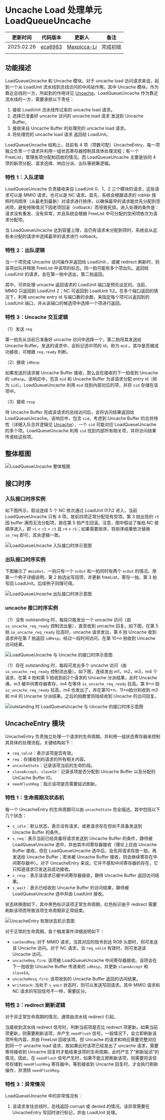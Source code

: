 # Uncache Load 处理单元 LoadQueueUncache

| 更新时间   | 代码版本                                                                                                                                                     | 更新人                                      | 备注     |
| ---------- | ------------------------------------------------------------------------------------------------------------------------------------------------------------ | ------------------------------------------- | -------- |
| 2025.02.26 | [eca6983](https://github.com/OpenXiangShan/XiangShan/blob/eca6983f19d9c20aa907987dff616649c3d204a2/src/main/scala/xiangshan/mem/lsqueue/LoadQueueUncache.scala) | [Maxpicca-Li](https://github.com/Maxpicca-Li/) | 完成初版 |
|            |                                                                                                                                                              |                                             |          |

## 功能描述

LoadQueueUncache 和 Uncache 模块，对于 uncache load 访问请求来说，起到一个从 LoadUnit 流水线到总线访问的中间站作用。其中 Uncache 模块，作为靠近总线的一方，所起到的作用详见 [Uncache](../Uncache.md "Uncache 处理单元 Uncache")。LoadQueueUncache 作为靠近流水线的一方，需要承担以下责任：

1. 接收 LoadUnit 流水线传过来的 uncache load 请求。
2. 选择已准备好 uncache 访问的 uncache load 请求 发送到 Uncache  Buffer。
3. 接收来自 Uncache  Buffer 的处理完的 uncache load 请求。
4. 将处理完的 uncache load 请求 返回给 LoadUnit。

LoadQueueUncache 结构上，目前有 4 项（项数可配）UncacheEntry，每一项独立负责一个请求并利用一组状态寄存器控制其具体处理流程；有一个 FreeList，管理各项分配和回收的情况。而 LoadQueueUncache 主要是协同 4 项的新项分配、请求选择、响应分派、出队等统筹逻辑。

### 特性 1：入队逻辑

LoadQueueUncache 负责接收来自 LoadUnit 0、1、2 三个模块的请求，这些请求可以是 MMIO 请求，也可以是 NC 请求。首先，系统会根据请求的 robIdx 按照时间顺序（从最老到最新）对请求进行排序，以确保最早的请求能优先分配到空闲项，避免特殊情况下因老项回滚（rollback）而导致死锁。进入处理的条件是：请求没有重发、没有异常，并且系统会根据 FreeList 中可分配的空闲项依次为请求分配项。

当 LoadQueueUncache 达到容量上限，且仍有请求未分配到项时，系统会从这些未分配的请求中选择最早的请求进行 rollback。

### 特性 2：出队逻辑

当一个项完成 Uncache 访问操作并返回给 LoadUnit ，或被 redirect 刷新时，则该项出队并释放 FreeList 中该项的标志。同一拍可能有多个项出队。返回给 LoadUnit 的请求，会在第一拍中选出，第二拍返回。

其中，可供处理 uncache 返回请求的 LoadUnit 端口是预先设定的。当前，MMIO 只返回到 LoadUnit 2；NC 可返回到 LoadUnit 1\2。在多个端口返回的情况下，利用 uncache entry id 与端口数的余数，来指定每个项可以返回到的 LoadUnit 端口，并从该端口的候选项中选择一个项进行返回。

### 特性 3：Uncache 交互逻辑

（1）发送 `req`

第一拍先从当前已准备好 uncache 访问中选择一个，第二拍将其发送给 Uncache Buffer。发送的请求中，会标记选中项的 id，称为 `mid` 。其中是否被成功接收，可根据 `req.ready` 判断。

（2）接收 `idResp`

如果发送的请求被 Uncache Buffer 接收，那么会在接收的下一拍收到 Uncache 的 `idResp`。该响应中，包含 `mid` 和 Uncache Buffer 为该请求分配 entry id（称为 `sid`）。LoadQueueUncache 利用 `mid` 找到内部对应的项，并将 `sid` 存储在该项中。

（3）接收 `resp`

待 Uncache Buffer 完成该请求的总线访问后，会将访问结果返回给 LoadQueueUncache。该响应中，包含 `sid`。考虑到 Uncache Buffer 的合并特性（详细入队合并逻辑见 [Uncache](../Uncache.md)），一个 `sid` 可能对应 LoadQueueUncache 的多个项。LoadQueueUncache 利用 `sid` 找到内部所有相关项，并将访问结果传递给这些项。

## 整体框图

<!-- 请使用 svg -->

![LoadQueueUncache 整体框图](./figure/LoadQueueUncache.svg)

## 接口时序

### 入队接口时序实例

如下图所示，假设连续 5 个 NC 依次通过 LoadUnit 0\1\2 进入，当前 LoadQueueUncache 只有 4 项。故前四项正常分配现有空项。第 3 拍出现的 `r5` 因 buffer 满而无法分配项，故在第 5 拍产生回滚。注意，图中假设了每拍 NC 按顺序进入，即 `r1` < `r2` < `r3` 且 `r4` < `r5`；如果需要排序，将排序结果依次替换 `io_req` 即可，其余逻辑一致。

![LoadQueueUncache 入队接口时序示意图](./figure/LoadQueueUncache-timing-enq.svg)

<!-- 
{
  signal: [
    {name: 'clk',                       wave: 'p.....'},
    {name: 'io_req_0_valid',            wave: '01.0..'},
    {name: 'io_req_1_valid',            wave: '01.0..'},
    {name: 'io_req_2_valid',            wave: '010...'},
    {name: 'io_req_0_bits*robIdx*',     wave: 'x36x..', data: ['r1','r4']},
    {name: 'io_req_0_bits*robIdx*',     wave: 'x47x..', data: ['r2','r5']},
    {name: 'io_req_0_bits*robIdx*',     wave: 'x5x...', data: ['r3']},
    {},
    {name: 'freeList_io_doAllocate_0',  wave: '0.1.0.'},
    {name: 'freeList_io_doAllocate_1',  wave: '0.10..'},
    {name: 'freeList_io_doAllocate_2',  wave: '0.10..'},
    {},
    {name: 'io_rollback_valid',         wave: '0...10'},
    {name: 'io_rollback_bits*robIdx*',  wave: 'x...7x', data: ['r5']},
  
    // 先不绘制 freeList 和 Entry 的更新
    // {name: 'freeList_io_canAllocate_0',  wave: '01.0|.....'},
    // {name: 'freeList_io_canAllocate_1',  wave: '01.0|.....'},
    // {name: 'freeList_io_canAllocate_2',  wave: '01.0|.....'},
    // {name: 'freeList_io_allocateSlot_0', wave: 'x34x|.....', data: ['s1','s2']},
    // {name: 'freeList_io_allocateSlot_1', wave: 'x34x|.....', data: ['s1','s2']},
    // {name: 'freeList_io_allocateSlot_2', wave: 'x34x|.....', data: ['s1','s2']},
    // {name: 'entries_0_req_valid',        wave: '01.0|.....'},
    // {name: 'entries_1_req_valid',        wave: '01.0|.....'},
    // {name: 'entries_2_req_valid',        wave: '01.0|.....'},
    // {name: 'entries_3_req_valid',        wave: '01.0|.....'},
    // {name: 'entries_0_req_bits*robIdx*', wave: 'x34x|.....', data: ['s1','s2']},
    // {name: 'entries_1_req_bits*robIdx*', wave: 'x34x|.....', data: ['s1','s2']},
    // {name: 'entries_2_req_bits*robIdx*', wave: 'x34x|.....', data: ['s1','s2']},
    // {name: 'entries_3_req_bits*robIdx*', wave: 'x34x|.....', data: ['s1','s2']},
  ],
  config: { hscale: 1 },
  head: {
    text:'enq from LoadUnit',
    tick:1,
    every:1
  },
}
 -->

### 出队接口时序实例

下图展示了 `mmioOut`、一拍只有一个 `ncOut` 和一拍同时有两个 `ncOut` 的情况。用第一个例子详细说明，第 2 拍选出写回项，并更新 freeList，寄存一拍，第 3 拍写回 LoadUnit。后续例子同理可得。

![LoadQueueUncache 出队接口时序示意图](./figure/LoadQueueUncache-timing-writeback.svg)

<!-- 
{
  signal: [
    {name: 'clk',                 wave: 'p.............'},
    {name: 'io_mmioOut_2_valid',  wave: '0.10|.........'},
    {name: 'io_ncOut_1_valid',    wave: '0...|.10..|.10'},
    {name: 'io_ncOut_2_valid',    wave: '0...|...10|.10'},
    {},
    {name: 'freeList_io_free',    wave: 'x3x.|4x5x.|6x.', data: ['0b0001', '0b0010','0b0100', '0b1001']},
  ],
  config: { hscale: 2 },
  head: {
    text:'writeback to LoadUnit',
    tick:1,
    every:1
  },
}
 -->

### uncache 接口时序实例

（1）没有 outstanding 时，每段只能发出一个 uncache 访问（由 `io_uncache_req_ready` 控制流出量），直至收到 uncache 回复。如下图，在第 5 拍 `io_uncache_req_ready` 拉高时，uncache 请求发出，第 6 拍 Uncache 收到请求并在第 7 拍返回 `idResp`。经过一段时间访问，在第 10+n 拍收到 Uncache 访问结果。

![LoadQueueUncache 与 Uncache 的接口时序示意图](./figure/LoadQueueUncache-timing-uncache.svg)

<!--
{
  signal: [
    {name: 'clk',                         wave: 'p.......|..'},
    {name: 'io_uncache_req_ready',        wave: '0...1...|..'},
    {name: 'io_uncache_req_valid',        wave: '01...0..|..'},
    {name: 'io_uncache_req_bits_id',      wave: 'x3...x..|..', data:['m1','m2','m3','m4']},
    {name: 'io_uncache_idResp_valid',     wave: '0.....10|..'},
    {name: 'io_uncache_idResp_bits_mid',  wave: 'x.....3x|..', data: ['m1', 'm2', 'm3', 'm4']},
    {name: 'io_uncache_idResp_bits_mid',  wave: 'x.....3x|..', data: ['s1', 's2', 's3', 's4']},
    {name: 'io_uncache_resp_valid',       wave: '0.......|10'},
    {name: 'io_uncache_resp_bits_id',     wave: '0.......|3x', data: ['s1', 's2']},
  ],
  config: { hscale: 1 },
  head: {
    text:'LSQ <=> Uncache',
    tick:1,
    every:1
  },
}
-->

（1）存在 outstanding 时，每段可发出多个 uncache 访问（由 `io_uncache_req_ready` 控制流出量）。如下图，连续发出 m1，m2，m3，m4 个请求，在第 4 拍和第 5 拍收到前2个请求的 Uncache 分派结果，此时 Uncache 满，m3 被中间寄存器寄存，m4 在等待 `io_uncache_req_ready` 拉高。第 9+n 拍 `io_uncache_req_ready` 拉高，m4 也发出了，并在第10+n、11+n拍分别收到 m3 和 m4 的 Uncache 分派结果。之后的拍数里将陆续收到 Uncache 的访问回复。

![outstanding 时 LoadQueueUncache 与 Uncache 的接口时序示意图](./figure/LoadQueueUncache-timing-uncache-outstanding.svg)

<!--
{
  signal: [
    {name: 'clk',                         wave: 'p.....|。.......'},
    {name: 'io_uncache_req_ready',        wave: '01..0.|.10.....'},
    {name: 'io_uncache_req_valid',        wave: '01....|..0.....'},
    {name: 'io_uncache_req_bits_id',      wave: 'x3456.|..x.....', data:['m1','m2','m3','m4']},
    {name: 'io_uncache_idResp_valid',     wave: '0..1.0|..1.0...'},
    {name: 'io_uncache_idResp_bits_mid',  wave: 'x..34x|..56x...', data: ['m1', 'm2', 'm3', 'm4']},
    {name: 'io_uncache_idResp_bits_mid',  wave: 'x..34x|..56x...', data: ['s1', 's2', 's3', 's4']},
    {name: 'io_uncache_resp_valid',       wave: '0.....|....1010'},
    {name: 'io_uncache_resp_bits_id',     wave: 'x.....|....3x4x', data: ['s1', 's2']},
  ],
  config: { hscale: 1 },
  head: {
    text:'LSQ <=> Uncache when outstanding',
    tick:1,
    every:1
  },
}
-->

## UncacheEntry 模块

UncacheEntry 负责独立处理一个请求的生命周期，并利用一组状态寄存器来控制其具体的处理流程。关键结构如下：

* `req_valid`：表示该项是否有效。
* `req`：存储收到的请求的所有相关内容。
* `uncacheState`：记录该项当前的生命阶段。
* `slaveAccept`、`slaveId`：记录该项是否分配到 Uncache Buffer 以及分配的 UnCache Buffer ID。
* `needFlushReg`：指示该项是否需要延迟刷新。

### 特性 1：生命周期及状态机

每一个 UncacheEntry 的生命周期可以由 `uncacheState` 完全描述。其中包括以下几个状态：

* `s_idle`：默认状态，表示没有请求，或者请求存在但尚不具备发送到 Uncache Buffer 的条件。
* `s_req`：表示当前已经具备将请求发送到 Uncache Buffer 的条件，静待被 LoadQueueUncache 选中，并由其中间寄存器接收（理论上应由 Uncache Buffer 接收，但在 LoadQueueUncache 选中后，会先将请求存放一拍，再发送给 Uncache Buffer；若未被 Uncache Buffer 接收，则会继续寄存在中间寄存器中）。对于 UncacheEntry 来说，它并不感知中间寄存器的存在，它只知道请求已发送且成功接收。
* `s_resp`：表示该请求已被中间寄存器接收，静待 Uncache Buffer 返回访问结果。
* `s_wait`：表示已经收到 Uncache Buffer 的访问结果，静待被 LoadQueueUncache 选中并由 LoadUnit 接收。

状态转换图如下，其中黑色标识该项正常生命周期，红色标识由于 redirect 需要刷新该项而导致该项生命周期非正常结束。

![UncacheEntry 有限状态机示意图](./figure/LoadQueueUncache-Entry-FSM.svg)

对于正常的生命周期，各个触发事件详细说明如下：

* `canSendReq`: 对于 MMIO 请求，当其对应的指令到达 ROB 头部时，则可发送该 Uncache 访问。对于 NC 请求，当 `req_valid` 有效时，则可发送该 Uncache 访问。
* `uncacheReq.fire`: 该项被 LoadQueueUncache 中间寄存器接收。该项会在下一拍收到 Uncache Buffer 传递来的 `idResp`，并更新 `slaveAccept` 和 `slaveId`。
* `uncacheResq.fire`: 该项收到的 Uncache Buffer 返回的访问结果。
* `writeback`: 当处于 `s_wait` 状态时，则可以发送写回请求。其中 MMIO 请求和 NC 请求的写回信号不一样，需要区分。

### 特性 2：redirect 刷新逻辑

对于非正常生命周期的情况，通常由流水线 redirect 引起。

当接收到流水线 redirect 信号时，判断当前项是否比 redirect 项更新。如果当前项更新，则需要刷新该项，并产生 `needFlush` 信号。一般情况下，会立即刷新该项所有内容，并由 FreeList 回收该项。但 Uncache 的请求和响应需要完整对应到同一个 uncache load 请求，故如果此时该项已经发出了 uncache 请求，需要等待接收到 Uncache 回复时才能结束该项的生命周期，此时产生了“刷新延迟”的情况。因此，在 `needFlush` 信号产生时，如果不能立即刷新该项，则需要将该信号存储到 `needFlushReg` 寄存器中。等到接收到 Uncache 回复时，才会执行刷新操作，并清除 `needFlushReg。`

### 特性 3：异常情况

LoadQueueUncache 中的异常情况有：

1. 该请求发往总线时，总线返回 corrupt 或 denied 的情况。该异常需要在 UncacheEntry 写回时进行标记，并由 LoadUnit 处理。
